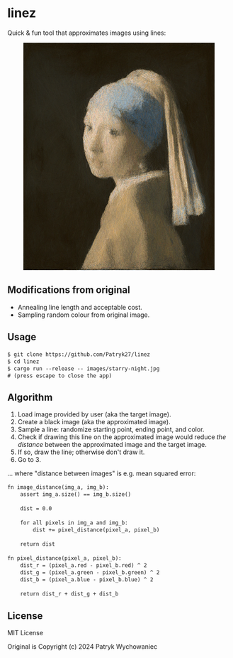 # linez

Quick & fun tool that approximates images using lines:

<p align="center">
  <img height="512" src="_readme/pearl_earring.png" />
</p>

## Modifications from original

* Annealing line length and acceptable cost.
* Sampling random colour from original image.

## Usage

``` shell
$ git clone https://github.com/Patryk27/linez
$ cd linez
$ cargo run --release -- images/starry-night.jpg
# (press escape to close the app)
```

## Algorithm

1. Load image provided by user (aka the target image).
2. Create a black image (aka the approximated image).
3. Sample a line: randomize starting point, ending point, and color.
4. Check if drawing this line on the approximated image would reduce _the distance_ between the approximated image and
   the target image.
5. If so, draw the line; otherwise don't draw it.
6. Go to 3.

... where "distance between images" is e.g. mean squared error:

```
fn image_distance(img_a, img_b):
    assert img_a.size() == img_b.size()
    
    dist = 0.0
    
    for all pixels in img_a and img_b:
        dist += pixel_distance(pixel_a, pixel_b)
        
    return dist

fn pixel_distance(pixel_a, pixel_b):
    dist_r = (pixel_a.red - pixel_b.red) ^ 2
    dist_g = (pixel_a.green - pixel_b.green) ^ 2
    dist_b = (pixel_a.blue - pixel_b.blue) ^ 2
    
    return dist_r + dist_g + dist_b
```

## License

MIT License

Original is Copyright (c) 2024 Patryk Wychowaniec
